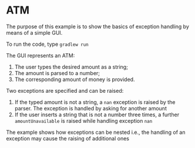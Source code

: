 # ATM 

The purpose of this example is to show the basics of exception handling by means of a simple GUI.

To run the code, type `gradlew run`

The GUI represents an ATM:
1) The user types the desired amount as a string;
2) The amount is parsed to a number;
3) The corresponding amount of money is provided.

Two exceptions are specified and can be raised:
1) If the typed amount is not a string, a `nan` exception is raised by the parser. The exception is handled by asking for another amount
2) If the user inserts a string that is not a number three times, a further `amountUnavailable` is raised while handling exception `nan`

The example shows how exceptions can be nested i.e., the handling of an exception may cause the raising of additional ones
